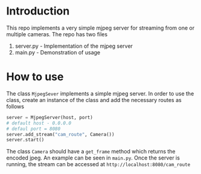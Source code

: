 # Introduction
This repo implements a very simple mjpeg server for streaming from one or multiple cameras. The repo has two files
 1) server.py - Implementation of the mjpeg server
 2) main.py - Demonstration of usage
 
 # How to use
 The class ```MjpegSever``` implements a simple mjpeg server. In order to use the class, create an instance of the class and add the necessary routes as follows
 ```python
 server = MjpegServer(host, port)
 # default host - 0.0.0.0
 # defaul port = 8080
 server.add_stream("cam_route", Camera())
 server.start()
 ```
 The class ```Camera``` should have a ```get_frame``` method which returns the encoded jpeg. An example can be seen in ```main.py```. Once the server is running, the stream can be accessed at ```http://localhost:8080/cam_route```

